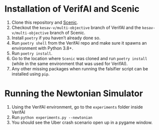 # Installation of VerifAI and Scenic

1. Clone this repository and [Scenic](https://github.com/BerkeleyLearnVerify/Scenic).
2. Checkout the `kesav-v/multi-objective` branch of VerifAI and the `kesav-v/multi-objective` branch of Scenic.
3. Install `poetry` if you haven’t already done so.
4. Run `poetry shell` from the VerifAI repo and make sure it spawns an environment with Python 3.8+.
5. Run `poetry install`.
6. Go to the location where `Scenic` was cloned and run `poetry install` (while in the same environment that was used for VerifAI).
7. Any other missing packages when running the falsifier script can be installed using `pip`.

# Running the Newtonian Simulator

1. Using the VerifAI environment, go to the `experiments` folder inside VerifAI
2. Run `python experiments.py --newtonian`
3. You should see the Uber crash scenario open up in a pygame window.